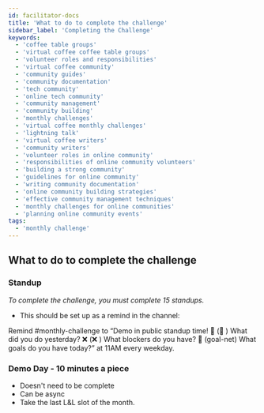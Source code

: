 ```yaml
---
id: facilitator-docs
title: 'What to do to complete the challenge'
sidebar_label: 'Completing the Challenge'
keywords:
  - 'coffee table groups'
  - 'virtual coffee coffee table groups'
  - 'volunteer roles and responsibilities'
  - 'virtual coffee community'
  - 'community guides'
  - 'community documentation'
  - 'tech community'
  - 'online tech community'
  - 'community management'
  - 'community building'
  - 'monthly challenges'
  - 'virtual coffee monthly challenges'
  - 'lightning talk'
  - 'virtual coffee writers'
  - 'community writers'
  - 'volunteer roles in online community'
  - 'responsibilities of online community volunteers'
  - 'building a strong community'
  - 'guidelines for online community'
  - 'writing community documentation'
  - 'online community building strategies'
  - 'effective community management techniques'
  - 'monthly challenges for online communities'
  - 'planning online community events'
tags:
  - 'monthly challenge'
---
```


## What to do to complete the challenge

### Standup

_To complete the challenge, you must complete 15 standups._

- This should be set up as a remind in the channel:

Remind #monthly-challenge to “Demo in public standup time!
:calendar: (:calendar: ) What did you do yesterday?
:x: (:x: ) What blockers do you have?
:goal_net: (goal-net) What goals do you have today?” at 11AM every weekday.

### Demo Day - 10 minutes a piece

- Doesn't need to be complete
- Can be async
- Take the last L&L slot of the month.
